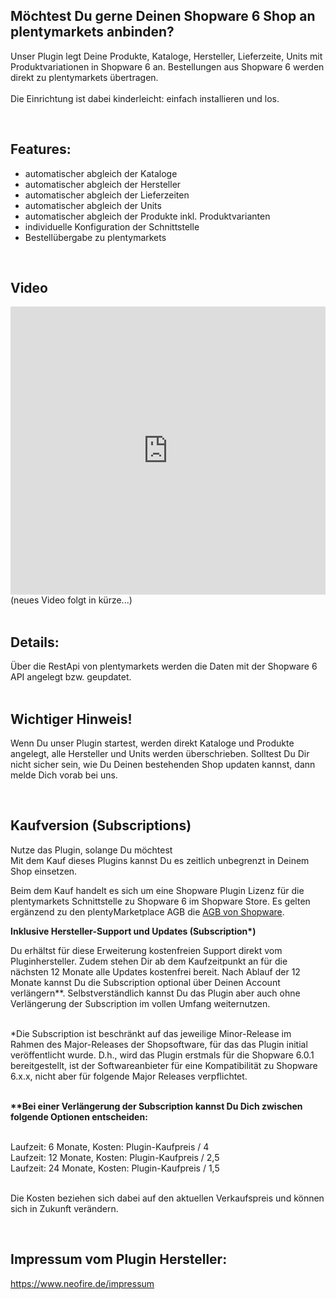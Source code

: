 <h2><b>Möchtest Du gerne Deinen Shopware 6 Shop an plentymarkets anbinden?</b></h2>Unser Plugin legt Deine Produkte, Kataloge, Hersteller, Lieferzeite, Units mit Produktvariationen in Shopware 6 an. Bestellungen aus Shopware 6 werden direkt zu plentymarkets übertragen. <br><br>Die Einrichtung ist dabei kinderleicht: einfach installieren und los.<p><br></p><h2>Features:</h2><p></p><ul><li>automatischer abgleich der Kataloge<br></li><li>automatischer abgleich der Hersteller</li><li>automatischer abgleich der Lieferzeiten</li><li>automatischer abgleich der Units</li><li>automatischer abgleich der Produkte inkl. Produktvarianten</li><li>individuelle Konfiguration der Schnittstelle</li><li>Bestellübergabe zu plentymarkets</li></ul><br><h2>Video</h2>
<iframe width="100%" height="461px" src="https://www.youtube.com/embed/hBfd9n_nuXc" frameborder="0" allow="autoplay; encrypted-media" allowfullscreen></iframe>(neues Video folgt in kürze...)<br><br><h2>Details<b>:</b></h2>Über die RestApi von plentymarkets werden die Daten mit der Shopware 6 API angelegt bzw. geupdatet.<br><br><h2>Wichtiger Hinweis!</h2><p>Wenn Du unser Plugin startest, werden direkt Kataloge und Produkte angelegt, alle Hersteller und Units werden überschrieben. Solltest Du Dir nicht sicher sein, wie Du Deinen bestehenden Shop updaten kannst, dann melde Dich vorab bei uns.</p><br><h2>Kaufversion (Subscriptions)</h2>Nutze das Plugin, solange Du möchtest<br>
Mit dem Kauf dieses Plugins kannst Du es zeitlich unbegrenzt in Deinem Shop einsetzen.<br>

Beim dem Kauf handelt es sich um eine Shopware Plugin Lizenz für die plentymarkets Schnittstelle zu Shopware 6 im Shopware Store. Es gelten ergänzend zu den plentyMarketplace AGB die <a href="https://www.shopware.com/de/gtc" target="_blank">AGB von Shopware</a>.<br>

<b>Inklusive Hersteller-Support und Updates (Subscription*)</b><br>


Du erhältst für diese Erweiterung kostenfreien Support direkt vom Pluginhersteller. Zudem stehen Dir ab dem Kaufzeitpunkt an für die nächsten 12 Monate alle Updates kostenfrei bereit. Nach Ablauf der 12 Monate kannst Du die Subscription optional über Deinen Account verlängern**. Selbstverständlich kannst Du das Plugin aber auch ohne Verlängerung der Subscription im vollen Umfang weiternutzen.<br><br>

*Die Subscription ist beschränkt auf das jeweilige Minor-Release im Rahmen des Major-Releases der Shopsoftware, für das das Plugin initial veröffentlicht wurde. D.h., wird das Plugin erstmals für die Shopware 6.0.1 bereitgestellt, ist der Softwareanbieter für eine Kompatibilität zu Shopware 6.x.x, nicht aber für folgende Major Releases verpflichtet.<br><br>


<b>**Bei einer Verlängerung der Subscription kannst Du Dich zwischen folgende Optionen entscheiden:</b><br><br>

Laufzeit: 6 Monate, Kosten: Plugin-Kaufpreis / 4<br>
Laufzeit: 12 Monate, Kosten: Plugin-Kaufpreis / 2,5<br>
Laufzeit: 24 Monate, Kosten: Plugin-Kaufpreis / 1,5<br><br>

Die Kosten beziehen sich dabei auf den aktuellen Verkaufspreis und können sich in Zukunft verändern.



<br><h2>Impressum vom Plugin Hersteller:</h2><a target="_blank" href="https://www.neofire.de/impressum">https://www.neofire.de/impressum</a><br><p></p>
